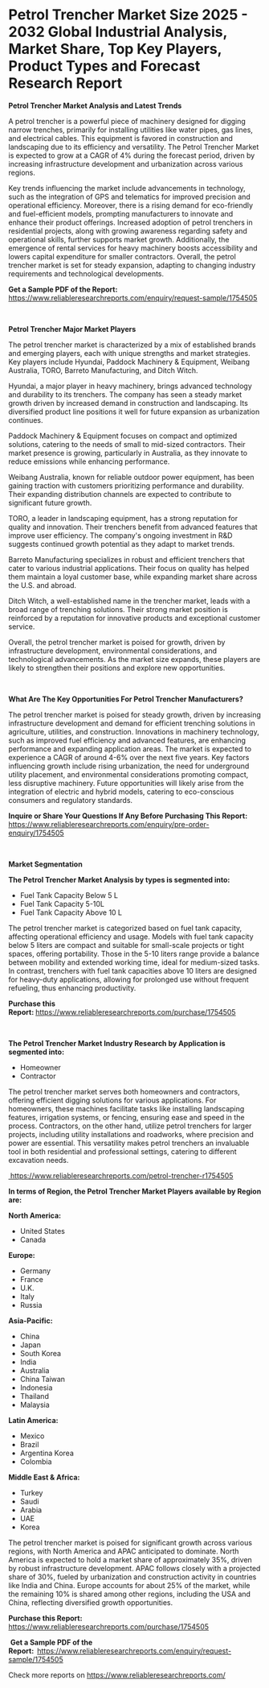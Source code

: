 <p><h1>Petrol Trencher Market Size 2025 - 2032 Global Industrial Analysis, Market Share, Top Key Players, Product Types and Forecast Research Report</h1></p><p><strong>Petrol Trencher Market Analysis and Latest Trends</strong></p>
<p><p>A petrol trencher is a powerful piece of machinery designed for digging narrow trenches, primarily for installing utilities like water pipes, gas lines, and electrical cables. This equipment is favored in construction and landscaping due to its efficiency and versatility. The Petrol Trencher Market is expected to grow at a CAGR of 4% during the forecast period, driven by increasing infrastructure development and urbanization across various regions. </p><p>Key trends influencing the market include advancements in technology, such as the integration of GPS and telematics for improved precision and operational efficiency. Moreover, there is a rising demand for eco-friendly and fuel-efficient models, prompting manufacturers to innovate and enhance their product offerings. Increased adoption of petrol trenchers in residential projects, along with growing awareness regarding safety and operational skills, further supports market growth. Additionally, the emergence of rental services for heavy machinery boosts accessibility and lowers capital expenditure for smaller contractors. Overall, the petrol trencher market is set for steady expansion, adapting to changing industry requirements and technological developments.</p></p>
<p><strong>Get a Sample PDF of the Report:&nbsp;</strong> <a href="https://www.reliableresearchreports.com/enquiry/request-sample/1754505?utm_campaign=2307&utm_medium=2&utm_source=Github&utm_content=ia&utm_term=18022025&utm_id=petrol-trencher">https://www.reliableresearchreports.com/enquiry/request-sample/1754505</a></p>
<p>&nbsp;</p>
<p><strong>Petrol Trencher Major Market Players</strong></p>
<p><p>The petrol trencher market is characterized by a mix of established brands and emerging players, each with unique strengths and market strategies. Key players include Hyundai, Paddock Machinery & Equipment, Weibang Australia, TORO, Barreto Manufacturing, and Ditch Witch. </p><p>Hyundai, a major player in heavy machinery, brings advanced technology and durability to its trenchers. The company has seen a steady market growth driven by increased demand in construction and landscaping. Its diversified product line positions it well for future expansion as urbanization continues.</p><p>Paddock Machinery & Equipment focuses on compact and optimized solutions, catering to the needs of small to mid-sized contractors. Their market presence is growing, particularly in Australia, as they innovate to reduce emissions while enhancing performance.</p><p>Weibang Australia, known for reliable outdoor power equipment, has been gaining traction with customers prioritizing performance and durability. Their expanding distribution channels are expected to contribute to significant future growth.</p><p>TORO, a leader in landscaping equipment, has a strong reputation for quality and innovation. Their trenchers benefit from advanced features that improve user efficiency. The company's ongoing investment in R&D suggests continued growth potential as they adapt to market trends.</p><p>Barreto Manufacturing specializes in robust and efficient trenchers that cater to various industrial applications. Their focus on quality has helped them maintain a loyal customer base, while expanding market share across the U.S. and abroad.</p><p>Ditch Witch, a well-established name in the trencher market, leads with a broad range of trenching solutions. Their strong market position is reinforced by a reputation for innovative products and exceptional customer service. </p><p>Overall, the petrol trencher market is poised for growth, driven by infrastructure development, environmental considerations, and technological advancements. As the market size expands, these players are likely to strengthen their positions and explore new opportunities.</p></p>
<p>&nbsp;</p>
<p><strong>What Are The Key Opportunities For Petrol Trencher Manufacturers?</strong></p>
<p><p>The petrol trencher market is poised for steady growth, driven by increasing infrastructure development and demand for efficient trenching solutions in agriculture, utilities, and construction. Innovations in machinery technology, such as improved fuel efficiency and advanced features, are enhancing performance and expanding application areas. The market is expected to experience a CAGR of around 4-6% over the next five years. Key factors influencing growth include rising urbanization, the need for underground utility placement, and environmental considerations promoting compact, less disruptive machinery. Future opportunities will likely arise from the integration of electric and hybrid models, catering to eco-conscious consumers and regulatory standards.</p></p>
<p><strong>Inquire or Share Your Questions If Any Before Purchasing This Report:</strong> <a href="https://www.reliableresearchreports.com/enquiry/pre-order-enquiry/1754505?utm_campaign=2307&utm_medium=2&utm_source=Github&utm_content=ia&utm_term=18022025&utm_id=petrol-trencher">https://www.reliableresearchreports.com/enquiry/pre-order-enquiry/1754505</a></p>
<p>&nbsp;</p>
<p><strong>Market Segmentation</strong></p>
<p><strong>The Petrol Trencher Market Analysis by types is segmented into:</strong></p>
<p><ul><li>Fuel Tank Capacity Below 5 L</li><li>Fuel Tank Capacity 5-10L</li><li>Fuel Tank Capacity Above 10 L</li></ul></p>
<p><p>The petrol trencher market is categorized based on fuel tank capacity, affecting operational efficiency and usage. Models with fuel tank capacity below 5 liters are compact and suitable for small-scale projects or tight spaces, offering portability. Those in the 5-10 liters range provide a balance between mobility and extended working time, ideal for medium-sized tasks. In contrast, trenchers with fuel tank capacities above 10 liters are designed for heavy-duty applications, allowing for prolonged use without frequent refueling, thus enhancing productivity.</p></p>
<p><strong>Purchase this Report:&nbsp;</strong><a href="https://www.reliableresearchreports.com/purchase/1754505?utm_campaign=2307&utm_medium=2&utm_source=Github&utm_content=ia&utm_term=18022025&utm_id=petrol-trencher">https://www.reliableresearchreports.com/purchase/1754505</a></p>
<p>&nbsp;</p>
<p><strong>The Petrol Trencher Market Industry Research by Application is segmented into:</strong></p>
<p><ul><li>Homeowner</li><li>Contractor</li></ul></p>
<p><p>The petrol trencher market serves both homeowners and contractors, offering efficient digging solutions for various applications. For homeowners, these machines facilitate tasks like installing landscaping features, irrigation systems, or fencing, ensuring ease and speed in the process. Contractors, on the other hand, utilize petrol trenchers for larger projects, including utility installations and roadworks, where precision and power are essential. This versatility makes petrol trenchers an invaluable tool in both residential and professional settings, catering to different excavation needs.</p></p>
<p><a href="https://www.reliableresearchreports.com/petrol-trencher-r1754505?utm_campaign=2307&utm_medium=2&utm_source=Github&utm_content=ia&utm_term=18022025&utm_id=petrol-trencher">&nbsp;https://www.reliableresearchreports.com/petrol-trencher-r1754505</a></p>
<p><strong>In terms of Region, the Petrol Trencher Market Players available by Region are:</strong></p>
<p>
    <p> <strong> North America: </strong>
        <ul>
            <li>United States</li>
            <li>Canada</li>
        </ul>
        </p> 
    <p> <strong> Europe: </strong>
        <ul>
            <li>Germany</li>
            <li>France</li>
            <li>U.K.</li>
            <li>Italy</li>
            <li>Russia</li>
        </ul>
        </p> 
    <p> <strong> Asia-Pacific: </strong>
        <ul>
            <li>China</li>
            <li>Japan</li>
            <li>South Korea</li>
            <li>India</li>
            <li>Australia</li>
            <li>China Taiwan</li>
            <li>Indonesia</li>
            <li>Thailand</li>
            <li>Malaysia</li>
        </ul>
        </p> 
    <p> <strong> Latin America: </strong>
        <ul>
            <li>Mexico</li>
            <li>Brazil</li>
            <li>Argentina Korea</li>
            <li>Colombia</li>
        </ul>
        </p> 
    <p> <strong> Middle East & Africa: </strong>
        <ul>
            <li>Turkey</li>
            <li>Saudi</li>
            <li>Arabia</li>
            <li>UAE</li>
            <li>Korea</li>
        </ul>
    </p>
    </p>
<p><p>The petrol trencher market is poised for significant growth across various regions, with North America and APAC anticipated to dominate. North America is expected to hold a market share of approximately 35%, driven by robust infrastructure development. APAC follows closely with a projected share of 30%, fueled by urbanization and construction activity in countries like India and China. Europe accounts for about 25% of the market, while the remaining 10% is shared among other regions, including the USA and China, reflecting diversified growth opportunities.</p></p>
<p><strong>Purchase this Report: </strong><a href="https://www.reliableresearchreports.com/purchase/1754505?utm_campaign=2307&utm_medium=2&utm_source=Github&utm_content=ia&utm_term=18022025&utm_id=petrol-trencher">https://www.reliableresearchreports.com/purchase/1754505</a></p>
<p>&nbsp;<strong>Get a Sample PDF of the Report:&nbsp;&nbsp;</strong><a href="https://www.reliableresearchreports.com/enquiry/request-sample/1754505?utm_campaign=2307&utm_medium=2&utm_source=Github&utm_content=ia&utm_term=18022025&utm_id=petrol-trencher">https://www.reliableresearchreports.com/enquiry/request-sample/1754505</a></p>
<p><strong></strong></p>
<p>Check more reports on <a href="https://www.reliableresearchreports.com/?utm_campaign=2307&utm_medium=2&utm_source=Github&utm_content=ia&utm_term=18022025&utm_id=petrol-trencher">https://www.reliableresearchreports.com/</a></p>